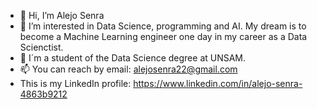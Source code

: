 - 👋 Hi, I’m Alejo Senra
- 👀 I’m interested in Data Science, programming and AI. My dream is to become a Machine Learning engineer one day in my career as a Data Scienctist.
- 🌱 I´m a student of the Data Science degree at UNSAM.
- 📫 You can reach by email: alejosenra22@gmail.com
- This is my LinkedIn profile: https://www.linkedin.com/in/alejo-senra-4863b9212


